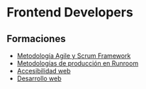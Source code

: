 # Frontend Developers

## Formaciones
* [Metodología Agile y Scrum Framework](./docs/formaciones/agile-scrum/index.md)
* [Metodologías de producción en Runroom](./docs/formaciones/metodologia-runroom/index.md)
* [Accesibilidad web](./docs/formaciones/accesibilidad/index.md)
* [Desarrollo web](./docs/formaciones/web-development/index.md)
